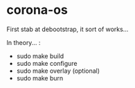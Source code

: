 # corona-os

First stab at debootstrap, it sort of works...

In theory... :
* sudo make build
* sudo make configure
* sudo make overlay (optional)
* sudo make burn
